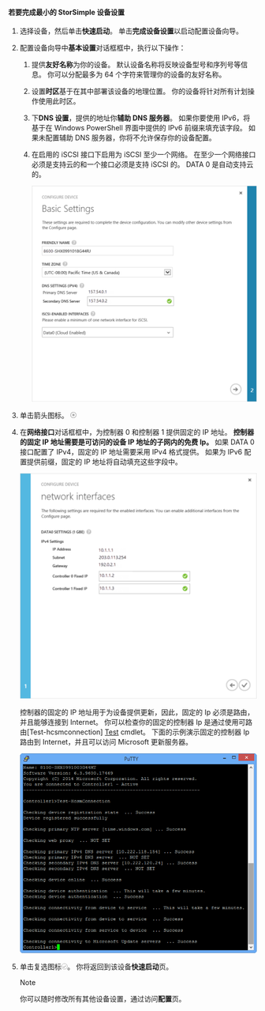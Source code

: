 <!--author=alkohli last changed: 9/17/15-->

#### <a name="to-complete-the-minimum-storsimple-device-setup"></a>若要完成最小的 StorSimple 设备设置
1. 选择设备，然后单击**快速启动**。 单击**完成设备设置**以启动配置设备向导。
2. 配置设备向导中**基本设置**对话框框中，执行以下操作：
   
   1. 提供**友好名称**为你的设备。 默认设备名称将反映设备型号和序列号等信息。 你可以分配最多为 64 个字符来管理你的设备的友好名称。
   2. 设置**时区**基于在其中部署该设备的地理位置。 你的设备将针对所有计划操作使用此时区。
   3. 下**DNS 设置**，提供的地址你**辅助 DNS 服务器**。 如果你要使用 IPv6，将基于在 Windows PowerShell 界面中提供的 IPv6 前缀来填充该字段。 
      如果未配置辅助 DNS 服务器，你将不允许保存你的设备配置。
   4. 在启用的 iSCSI 接口下启用为 iSCSI 至少一个网络。 在至少一个网络接口必须是支持云的和一个接口必须是支持 iSCSI 的。 DATA 0 是自动支持云的。
      
      ![StorSimple 最小设备设置基本设置](./media/storsimple-complete-minimum-device-setup-u1/HCS_MinDeviceSetupBasicSettings1-include.png)
3. 单击箭头图标。 ![StorSimple 箭头图标](./media/storsimple-complete-minimum-device-setup/HCS_ArrowIcon-include.png)
4. 在**网络接口**对话框框中，为控制器 0 和控制器 1 提供固定的 IP 地址。 **控制器的固定 IP 地址需要是可访问的设备 IP 地址的子网内的免费 Ip。** 如果 DATA 0 接口配置了 IPv4，固定的 IP 地址需要采用 IPv4 格式提供。 如果为 IPv6 配置提供前缀，固定的 IP 地址将自动填充这些字段中。

    ![StorSimple 最小设备设置网络接口](./media/storsimple-complete-minimum-device-setup-u1/HCS_MinDeviceSetupNetworkInterfaces2-include.png)

    控制器的固定的 IP 地址用于为设备提供更新，因此，固定的 Ip 必须是路由，并且能够连接到 Internet。 你可以检查你的固定的控制器 Ip 是通过使用可路由[Test-hcsmconnection] [ Test] cmdlet。 下面的示例演示固定的控制器 Ip 路由到 Internet，并且可以访问 Microsoft 更新服务器。 

     ![测试 HcsmConnection 显示可路由的 Ip](./media/storsimple-complete-minimum-device-setup-u1/Test-HcsmConnectionOutputRegisteredDevice.png)

1. 单击复选图标![StorSimple 复选图标](./media/storsimple-complete-minimum-device-setup/HCS_CheckIcon-include.png)。
   你将返回到该设备**快速启动**页。
   
   > [!NOTE]
   > 你可以随时修改所有其他设备设置，通过访问**配置**页。
   > 
   > 

<!--Link reference-->
[Test]: https://technet.microsoft.com/library/dn715782(v=wps.630).aspx